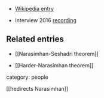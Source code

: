 

* [Wikipedia entry](http://en.wikipedia.org/wiki/M._S._Narasimhan)

* Interview 2016 [recording](https://youtu.be/Y3n8mwko44g)

## Related entries

* [[Narasimhan-Seshadri theorem]]

* [[Harder-Narasimhan theorem]]

category: people

[[!redirects Narasimhan]]
